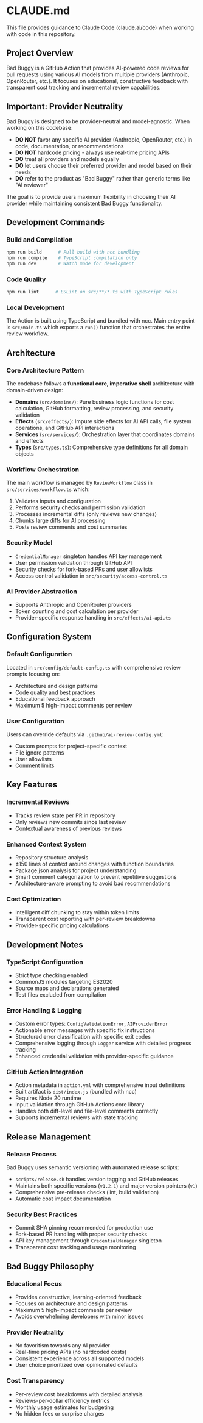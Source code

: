# CLAUDE.md

This file provides guidance to Claude Code (claude.ai/code) when working with code in this repository.

## Project Overview

Bad Buggy is a GitHub Action that provides AI-powered code reviews for pull requests using various AI models from multiple providers (Anthropic, OpenRouter, etc.). It focuses on educational, constructive feedback with transparent cost tracking and incremental review capabilities.

## Important: Provider Neutrality

Bad Buggy is designed to be provider-neutral and model-agnostic. When working on this codebase:

- **DO NOT** favor any specific AI provider (Anthropic, OpenRouter, etc.) in code, documentation, or recommendations
- **DO NOT** hardcode pricing - always use real-time pricing APIs
- **DO** treat all providers and models equally
- **DO** let users choose their preferred provider and model based on their needs
- **DO** refer to the product as "Bad Buggy" rather than generic terms like "AI reviewer"

The goal is to provide users maximum flexibility in choosing their AI provider while maintaining consistent Bad Buggy functionality.

## Development Commands

### Build and Compilation
```bash
npm run build      # Full build with ncc bundling
npm run compile    # TypeScript compilation only  
npm run dev        # Watch mode for development
```

### Code Quality
```bash
npm run lint      # ESLint on src/**/*.ts with TypeScript rules
```

### Local Development
The Action is built using TypeScript and bundled with ncc. Main entry point is `src/main.ts` which exports a `run()` function that orchestrates the entire review workflow.

## Architecture

### Core Architecture Pattern
The codebase follows a **functional core, imperative shell** architecture with domain-driven design:

- **Domains** (`src/domains/`): Pure business logic functions for cost calculation, GitHub formatting, review processing, and security validation
- **Effects** (`src/effects/`): Impure side effects for AI API calls, file system operations, and GitHub API interactions  
- **Services** (`src/services/`): Orchestration layer that coordinates domains and effects
- **Types** (`src/types.ts`): Comprehensive type definitions for all domain objects

### Workflow Orchestration
The main workflow is managed by `ReviewWorkflow` class in `src/services/workflow.ts` which:
1. Validates inputs and configuration
2. Performs security checks and permission validation
3. Processes incremental diffs (only reviews new changes)
4. Chunks large diffs for AI processing
5. Posts review comments and cost summaries

### Security Model
- `CredentialManager` singleton handles API key management
- User permission validation through GitHub API
- Security checks for fork-based PRs and user allowlists
- Access control validation in `src/security/access-control.ts`

### AI Provider Abstraction
- Supports Anthropic and OpenRouter providers
- Token counting and cost calculation per provider
- Provider-specific response handling in `src/effects/ai-api.ts`

## Configuration System

### Default Configuration
Located in `src/config/default-config.ts` with comprehensive review prompts focusing on:
- Architecture and design patterns
- Code quality and best practices  
- Educational feedback approach
- Maximum 5 high-impact comments per review

### User Configuration
Users can override defaults via `.github/ai-review-config.yml`:
- Custom prompts for project-specific context
- File ignore patterns
- User allowlists
- Comment limits

## Key Features

### Incremental Reviews
- Tracks review state per PR in repository
- Only reviews new commits since last review
- Contextual awareness of previous reviews

### Enhanced Context System
- Repository structure analysis
- ±150 lines of context around changes with function boundaries
- Package.json analysis for project understanding
- Smart comment categorization to prevent repetitive suggestions
- Architecture-aware prompting to avoid bad recommendations

### Cost Optimization
- Intelligent diff chunking to stay within token limits
- Transparent cost reporting with per-review breakdowns
- Provider-specific pricing calculations

## Development Notes

### TypeScript Configuration
- Strict type checking enabled
- CommonJS modules targeting ES2020
- Source maps and declarations generated
- Test files excluded from compilation

### Error Handling & Logging
- Custom error types: `ConfigValidationError`, `AIProviderError`
- Actionable error messages with specific fix instructions
- Structured error classification with specific exit codes
- Comprehensive logging through `Logger` service with detailed progress tracking
- Enhanced credential validation with provider-specific guidance

### GitHub Action Integration
- Action metadata in `action.yml` with comprehensive input definitions
- Built artifact is `dist/index.js` (bundled with ncc)
- Requires Node 20 runtime
- Input validation through GitHub Actions core library
- Handles both diff-level and file-level comments correctly
- Supports incremental reviews with state tracking

## Release Management

### Release Process
Bad Buggy uses semantic versioning with automated release scripts:
- `scripts/release.sh` handles version tagging and GitHub releases
- Maintains both specific versions (`v1.2.1`) and major version pointers (`v1`)
- Comprehensive pre-release checks (lint, build validation)
- Automatic cost impact documentation

### Security Best Practices
- Commit SHA pinning recommended for production use
- Fork-based PR handling with proper security checks
- API key management through `CredentialManager` singleton
- Transparent cost tracking and usage monitoring

## Bad Buggy Philosophy

### Educational Focus
- Provides constructive, learning-oriented feedback
- Focuses on architecture and design patterns
- Maximum 5 high-impact comments per review
- Avoids overwhelming developers with minor issues

### Provider Neutrality
- No favoritism towards any AI provider
- Real-time pricing APIs (no hardcoded costs)
- Consistent experience across all supported models
- User choice prioritized over opinionated defaults

### Cost Transparency
- Per-review cost breakdowns with detailed analysis
- Reviews-per-dollar efficiency metrics
- Monthly usage estimates for budgeting
- No hidden fees or surprise charges